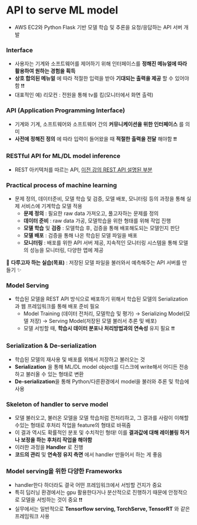# API to serve ML model
+ AWS EC2와 Python Flask 기반 모델 학습 및 추론을 요청/응답하는 API 서버 개발

### Interface
+ 사용자는 기계와 소프트웨어를 제어하기 위해 인터페이스를 **정해진 메뉴얼에 따라 활용하여 원하는 경험을 획득** 
+ **상호 합의된 메뉴얼** 에 따라 적절한 입력을 받아 **기대되는 출력을 제공** 할 수 있어야함 ❗❗
+ 대표적인 예) 리모컨 : 전원을 통해 tv를 킴(모니터에서 화면 출력) 

### API (Application Programming Interface)
+ 기계와 기계, 소프트웨어와 소프트웨어 간의 **커뮤니케이션을 위한 인터페이스** 를 의미
+ **사전에 정해진 정의** 에 따라 입력이 들어왔을 때 **적절한 출력을 전달** 해야함 ❗❗

### RESTful API for ML/DL model inference
+ REST 아키텍처를 따르는 API, [이전 강의 REST API 설명된 부분](https://github.com/sujiny-tech/k-digital-training-AI-dev/blob/main/Web-Handling-with-Python/Flask.md)   

### Practical process of machine learning
+ 문제 정의, 데이터준비, 모델 학습 및 검증, 모델 배포, 모니터링 등의 과정을 통해 실제 서비스에 기계학습 모델 적용
   + **문제 정의** : 필요한 raw data 가져오고, 풀고자하는 문제를 정의
   + **데이터 준비** : raw data 가공, 모델학습을 위한 형태를 위해 작업 진행
   + **모델 학습** 및 **검증** : 모델학습 후, 검증을 통해 배포해도되는 모델인지 판단
   + **모델 배포** : 검증을 통해 나온 학습된 모델 파일을 배포
   + **모니터링** : 배포를 위한 API 서버 제공, 지속적인 모니터링 시스템을 통해 모델의 성능을 모니터링, 다양한 앱에 제공
   
   
💫 **다루고자 하는 실습(목표)**  : 저장된 모델 파일을 불러와서 예측해주는 API 서버를 만들기 ✨
   
   
### Model Serving
+ 학습된 모델을 REST API 방식으로 배포하기 위해서 학습된 모델의 Serialization과 웹 프레임워크를 통해 배포 준비 필요
   + Model Training (데이터 전처리, 모델학습 및 평가) -> Serializing Model(모델 저장) -> Serving Model(저장된 모델 불러서 추론 및 배포)
   + 모델 서빙할 때, **학습시 데이터 분포나 처리방법과의 연속성** 유지 필요 ❗❗

### Serialization & De-serialization
+ 학습된 모델의 재사용 및 배포를 위해서 저장하고 불러오는 것
+ **Serialization** 을 통해 ML/DL model object를 디스크에 write해서 어디든 전송하고 불러올 수 있는 형태로 변환
+ **De-serialization**을 통해 Python/다른환경에서 model을 불러와 추론 및 학습에 사용

### Skeleton of handler to serve model
+ 모델 불러오고, 불러온 모델을 모델 학습처럼 전처리하고, 그 결과를 사람이 이해할수있는 형태로 후처리 작업을 feature의 형태로 바꿔줌
+ 이 결과 역시도 확률적인 분포 및 수치적인 형태! 이를 **결과값에 대해 레이블링 하거나 보정을 하는 후처리 작업을 해야함** 
+ 이러한 과정을 **Handler** 로 진행
+ **코드의 관리** 및 **연속정 유지 측면** 에서 handler 만들어서 하는 게 좋음

### Model serving을 위한 다양한 Frameworks
+ handler한다 하더라도 결국 어떤 프레임워크에서 서빙할 건지가 중요
+ 특히 딥러닝 환경에서는 gpu 활용한다거나 분산적으로 진행하기 때문에 안정적으로 모델을 서빙하는 것이 중요 ❗❗
+ 실무에서는 일반적으로 **Tensorflow serving, TorchServe, TensorRT** 와 같은 프레임워크 사용

